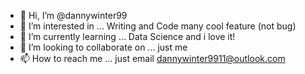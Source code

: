 - 👋 Hi, I’m @dannywinter99
- 👀 I’m interested in ... Writing and Code many cool feature (not bug)
- 🌱 I’m currently learning ... Data Science and i love it!
- 💞️ I’m looking to collaborate on ... just me
- 📫 How to reach me ... just email dannywinter9911@outlook.com

<!---
dannywinter99/dannywinter99 is a ✨ special ✨ repository because its `README.md` (this file) appears on your GitHub profile.
You can click the Preview link to take a look at your changes.
--->

